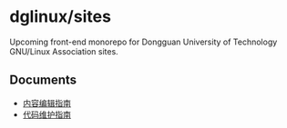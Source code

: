 # dglinux/sites

Upcoming front-end monorepo for Dongguan University of Technology GNU/Linux Association sites.

## Documents

* [内容编辑指南](content.md)
* [代码维护指南](code.md)
